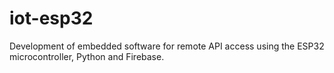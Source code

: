 # iot-esp32
Development of embedded software for remote API access using the ESP32 microcontroller, Python and Firebase.
